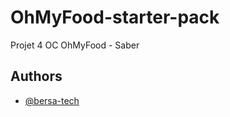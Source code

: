# OhMyFood-starter-pack

Projet 4 OC OhMyFood - Saber

## Authors

- [@bersa-tech](https://www.github.com/bersa-tech)

